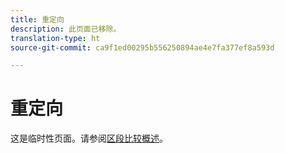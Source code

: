 ```yaml
---
title: 重定向
description: 此页面已移除。
translation-type: ht
source-git-commit: ca9f1ed00295b556250894ae4e7fa377ef8a593d

---
```



# 重定向

这是临时性页面。请参阅[区段比较概述](segment-comparison.md)。
